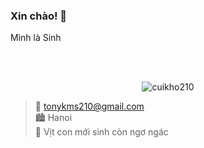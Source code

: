 ### Xin chào! 🥰

Mình là Sinh

<br /><br />
<p align='center'>
	<img src='https://vitcon.cf/user/cuikho210/avatar' alt='cuikho210'>
</p>

> 📧 tonykms210@gmail.com  
> 🏙️ Hanoi  
> 🦆 Vịt con mới sinh còn ngơ ngác
